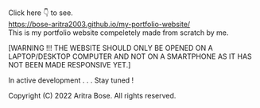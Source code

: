 Click here 👇 to see.
<br>
https://bose-aritra2003.github.io/my-portfolio-website/
<br>
This is my portfolio website compeletely made from scratch by me.
<br>

[WARNING !!! THE WEBSITE SHOULD ONLY BE OPENED ON A LAPTOP/DESKTOP COMPUTER AND NOT ON A SMARTPHONE AS IT HAS NOT BEEN MADE RESPONSIVE YET.]
<br>

In active development . . . Stay tuned !
<br>

Copyright (C) 2022 Aritra Bose. All rights reserved.